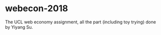 # webecon-2018
The UCL web economy assignment, all the part (including toy trying) done by Yiyang Su.

